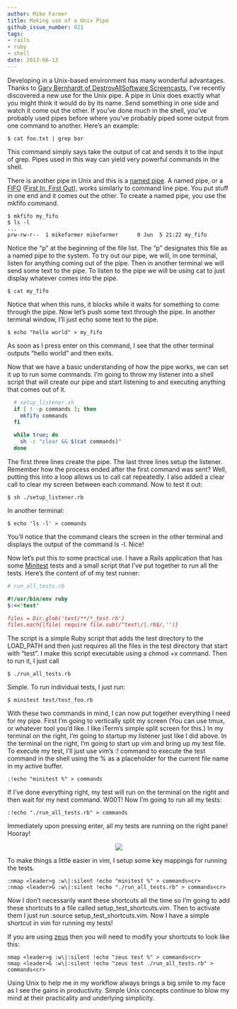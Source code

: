 ```yaml
---
author: Mike Farmer
title: Making use of a Unix Pipe
github_issue_number: 821
tags:
- rails
- ruby
- shell
date: 2013-06-13
---
```


Developing in a Unix-based environment has many wonderful advantages. Thanks to [Gary Bernhardt of DestroyAllSoftware Screencasts](https://www.destroyallsoftware.com/screencasts/catalog/running-tests-asynchronously), I’ve recently discovered a new use for the Unix pipe. A pipe in Unix does exactly what you might think it would do by its name. Send something in one side and watch it come out the other. If you’ve done much in the shell, you’ve probably used pipes before where you’ve probably piped some output from one command to another. Here’s an example:

```nohighlight
$ cat foo.txt | grep bar
```

This command simply says take the output of cat and sends it to the input of grep. Pipes used in this way can yield very powerful commands in the shell.

There is another pipe in Unix and this is a [named pipe](https://en.wikipedia.org/wiki/Named_pipe). A named pipe, or a [FIFO](https://linux.die.net/man/1/mkfifo) ([First In, First Out](https://en.wikipedia.org/wiki/FIFO)), works similarly to command line pipe. You put stuff in one end and it comes out the other. To create a named pipe, you use the mkfifo command.

```nohighlight
$ mkfifo my_fifo
$ ls -l
...
prw-rw-r--  1 mikefarmer mikefarmer      0 Jun  5 21:22 my_fifo
```

Notice the “p” at the beginning of the file list. The “p” designates this file as a named pipe to the system. To try out our pipe, we will, in one terminal, listen for anything coming out of the pipe. Then in another terminal we will send some text to the pipe. To listen to the pipe we will be using cat to just display whatever comes into the pipe.

```nohighlight
$ cat my_fifo
```

Notice that when this runs, it blocks while it waits for something to come through the pipe. Now let’s push some text through the pipe. In another terminal window, I’ll just echo some text to the pipe.

```nohighlight
$ echo "hello world" > my_fifo
```

As soon as I press enter on this command, I see that the other terminal outputs “hello world” and then exits.

Now that we have a basic understanding of how the pipe works, we can set it up to run some commands. I’m going to throw my listener into a shell script that will create our pipe and start listening to and executing anything that comes out of it.

```bash
  # setup_listener.sh
  if [ ! -p commands ]; then
    mkfifo commands
  fi

  while true; do
    sh -c "clear && $(cat commands)"
  done
```

The first three lines create the pipe. The last three lines setup the listener. Remember how the process ended after the first command was sent? Well, putting this into a loop allows us to call cat repeatedly. I also added a clear call to clear my screen between each command. Now to test it out:

```nohighlight
$ sh ./setup_listener.rb
```

In another terminal:

```nohighlight
$ echo 'ls -l' > commands
```

You’ll notice that the command clears the screen in the other terminal and displays the output of the command ls -l. Nice!

Now let’s put this to some practical use. I have a Rails application that has some [Minitest](https://www.rubydoc.info/gems/minitest/5.0.4/frames) tests and a small script that I’ve put together to run all the tests. Here’s the content of of my test runner:

```ruby
# run_all_tests.rb

#!/usr/bin/env ruby
$:<<'test'

files = Dir.glob('test/**/*_test.rb')
files.each{|file| require file.sub(/^test\/|.rb$/,'')}
```

The script is a simple Ruby script that adds the test directory to the LOAD_PATH and then just requires all the files in the test directory that start with “test”. I make this script executable using a chmod +x command. Then to run it, I just call

```nohighlight
$ ./run_all_tests.rb
```

Simple. To run individual tests, I just run:

```nohighlight
$ minitest test/test_foo.rb
```

With these two commands in mind, I can now put together everything I need for my pipe. First I’m going to vertically split my screen (You can use tmux, or whatever tool you’d like. I like iTerm’s simple split screen for this.) In my terminal on the right, I’m going to startup my listener just like I did above. In the terminal on the right, I’m going to start up vim and bring up my test file. To execute my test, I’ll just use vim’s :! command to execute the test command in the shell using the % as a placeholder for the current file name in my active buffer.

```nohighlight
:!echo "minitest %" > commands
```

If I’ve done everything right, my test will run on the terminal on the right and then wait for my next command. W00T! Now I’m going to run all my tests:

```nohighlight
:!echo "./run_all_tests.rb" > commands
```

Immediately upon pressing enter, all my tests are running on the right pane! Hooray!

<div class="separator" style="clear: both; text-align: center;"><a href="/blog/2013/06/making-use-of-unix-pipe/image-0.png" imageanchor="1" style="margin-left: 1em; margin-right: 1em;"><img border="0" src="/blog/2013/06/making-use-of-unix-pipe/image-0.png"/></a></div>

To make things a little easier in vim, I setup some key mappings for running the tests.

```nohighlight
:nmap <leader>g :w\|:silent !echo "minitest %" > commands<cr>
:nmap <leader>G :w\|:silent !echo "./run_all_tests.rb" > commands<cr>
```

Now I don’t necessarily want these shortcuts all the time so I’m going to add these shortcuts to a file called setup_test_shortcuts.vim. Then to activate them I just run :source setup_test_shortcuts.vim. Now I have a simple shortcut in vim for running my tests!

If you are using [zeus](https://github.com/burke/zeus) then you will need to modify your shortcuts to look like this:

```nohighlight
nmap <leader>g :w\|:silent !echo "zeus test %" > commands<cr>
nmap <leader>G :w\|:silent !echo "zeus test ./run_all_tests.rb" > commands<cr>
```

Using Unix to help me in my workflow always brings a big smile to my face as I see the gains in productivity. Simple Unix concepts continue to blow my mind at their practicality and underlying simplicity.
